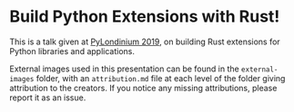 # Build Python Extensions with Rust!

This is a talk given at [PyLondinium 2019](https://pylondinium.org/), on building Rust extensions for Python libraries and applications.

External images used in this presentation can be found in the `external-images` folder, with an `attribution.md` file at each level of the folder giving attribution to the creators. If you notice any missing attributions, please report it as an issue.
